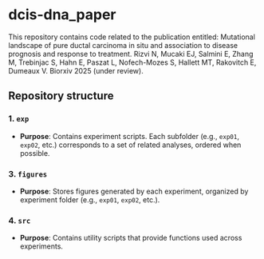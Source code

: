 # dcis-dna_paper

This repository contains code related to the publication entitled:
Mutational landscape of pure ductal carcinoma in situ and association to disease prognosis and response to treatment. 
Rizvi N, Mucaki EJ, Salmini E, Zhang M, Trebinjac S, Hahn E, Paszat L, Nofech-Mozes S, Hallett MT, Rakovitch E, Dumeaux V.
Biorxiv 2025 (under review).

## Repository structure

### 1. `exp`
- **Purpose**: Contains experiment scripts. Each subfolder (e.g., `exp01`, `exp02`, etc.) corresponds to a set of related analyses, ordered when possible.

### 3. `figures`
- **Purpose**: Stores figures generated by each experiment, organized by experiment folder (e.g., `exp01`, `exp02`, etc.).

### 4. `src`
- **Purpose**: Contains utility scripts that provide functions used across experiments.

